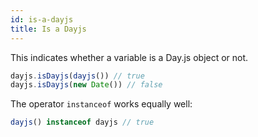 ```yaml
---
id: is-a-dayjs
title: Is a Dayjs
---
```


This indicates whether a variable is a Day.js object or not.

```js
dayjs.isDayjs(dayjs()) // true
dayjs.isDayjs(new Date()) // false
```

The operator `instanceof` works equally well:

```js
dayjs() instanceof dayjs // true
```
